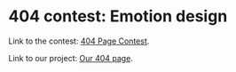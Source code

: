 # 404 contest: Emotion design

Link to the contest: [404 Page Contest](https://becodeorg.github.io/emotion-design-404-contest/ "404 Page Contest").

Link to our project: [Our 404 page](https://ldolne.github.io/404-contest/ "Our 404 Page").
